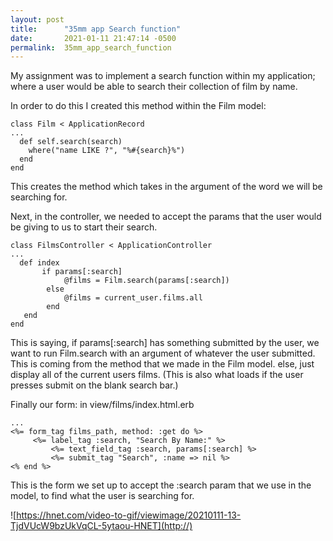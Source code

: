 ```yaml
---
layout: post
title:      "35mm app Search function"
date:       2021-01-11 21:47:14 -0500
permalink:  35mm_app_search_function
---
```



My assignment was to implement a search function within my application; where a user would be able to search their collection of film by name. 

In order to do this I created this method within the Film model:
```
class Film < ApplicationRecord
...
  def self.search(search)
    where("name LIKE ?", "%#{search}%")
  end
end
```
This creates the method which takes in the argument of the word we will be searching for.

Next, in the controller, we needed to accept the params that the user would be giving to us to start their search.
```
class FilmsController < ApplicationController
...
  def index
	   if params[:search]
			@films = Film.search(params[:search])
		else
			@films = current_user.films.all
		end
   end
end
```
This is saying, if params[:search] has something submitted by the user, we want to run Film.search with an argument of whatever the user submitted. This is coming from the method that we made in the Film model. else, just display all of the current users films. (This is also what loads if the user presses submit on the blank search bar.)

Finally our form:
in view/films/index.html.erb
```
...
<%= form_tag films_path, method: :get do %>
     <%= label_tag :search, "Search By Name:" %>
		 <%= text_field_tag :search, params[:search] %>
		 <%= submit_tag "Search", :name => nil %>
<% end %>
```
This is the form we set up to accept the :search param that we use in the model, to find what the user is searching for.

![https://hnet.com/video-to-gif/viewimage/20210111-13-TjdVUcW9bzUkVqCL-5ytaou-HNET](http://)
